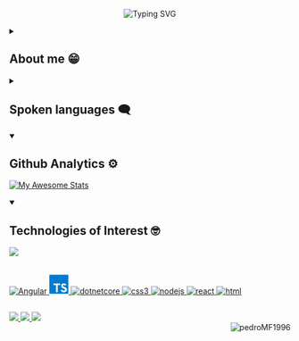 <p align="center">
 <img src="https://readme-typing-svg.demolab.com?font=Fira+Code&weight=600&pause=1000&color=68217A&center=true&random=false&width=435&lines=Hi%2C+I'm+Pedro.;I'm+an+Software+Analyst+Developer.+;Expert+in+C%23+and+Angular+2%2B.;Be+welcome!" alt="Typing SVG" />
</p>

<details close> 
  <summary><h2>About me 😁</h2></summary>

<div>
 <p>
  Hey there! 👋 I'm Pedro from Ribeirão Preto, São Paulo, and I'm all about the tech world! 🚀
 </p>
 <p>
  My journey started with a tic-tac-toe game in C during my uni days, and I've been hooked on programming ever since. I've got four years of education and three years of pro experience in software development.
 </p>
 <p>
  I've dabbled in everything from front-end (Angular, SCSS, Tailwind) to back-end (C#, ASP.NET Core, DDD, CQRS), and I've even explored the world of testing.
 </p>
 <p>
  I've been part of cool projects, like a trading platform for a brokerage firm and more, using tech like C#, .NET Core, Entity Framework Core, and more. Plus, I've got a knack for databases like Oracle, PostgreSQL, MySQL, MongoDB, and MSSQL.
 </p>
 <p>
  My interests include Object-Oriented Development, Test-Driven Development, Reactive Programming, and Event-Driven Architecture. I'm no stranger to languages like C#, JavaScript, and TypeScript, and I know my way around tools like xUnit and Jasmine.
 </p>
 <p>
  Let's just say I'm all in for expanding my skills and taking on exciting projects. 🤓
 </p>
 <p>
  See you later,  
 </p>
 <p>
  Pedro 👍
 </p>
</div>
</details>

<details close> 
  <summary>
   <h2>Spoken languages 🗨️</h2>
  </summary>
 <ul>
  <li>Portuguese (C2)</li>
  <li>English (B2)</li>
 </ul>
</details>

<details open>
 <summary>
  <h2>Github Analytics ⚙️</h2>
 </summary>
 <div align="left">
  
  [![My Awesome Stats](https://awesome-github-stats.azurewebsites.net/user-stats/pedroMF1996)](https://git.io/awesome-stats-card)
</div>
</details>

<details open> 
  <summary>
   <h2>Technologies of Interest 🤓</h2>
  </summary>
  
  <div>
    <img height="180em" src="https://github-readme-stats.vercel.app/api/top-langs/?username=pedroMF1996&layout=compact&langs_count=7&theme=buefy"/>
  </div>

##
  
  <div>
   <a href="https://github.com/pedroMF1996?tab=repositories&q=&type=&language=typescript"> 
    <img src="https://user-images.githubusercontent.com/25344723/113509430-e438eb80-952b-11eb-9826-6c86e83473d8.png" height="35" alt="Angular" /> 
   </a>
   <a href="https://github.com/pedroMF1996?tab=repositories&q=&type=&language=typescript">
    <img src="https://raw.githubusercontent.com/devicons/devicon/master/icons/typescript/typescript-plain.svg" height="35" alt="Typescript" />
   </a> 
   <a href="https://github.com/pedroMF1996?tab=repositories&q=&type=&language=c%23">
    <img src="https://cdn.jsdelivr.net/gh/devicons/devicon/icons/dotnetcore/dotnetcore-original.svg" height="35" alt="dotnetcore" />
   </a> 
   <a href="https://codepen.io/pedro-martins-falleiros">
    <img src="https://cdn.jsdelivr.net/gh/devicons/devicon/icons/css3/css3-original-wordmark.svg" height="35" alt="css3"/>
   </a> 
   <a href="https://github.com/pedroMF1996?tab=repositories&q=&type=&language=javascript"> 
    <img src="https://user-images.githubusercontent.com/25344723/113509706-7f7e9080-952d-11eb-8b35-6a5bfd4cb0e2.png" height="35" alt="nodejs" />
   </a>
   <a href="https://github.com/pedroMF1996?tab=repositories&q=&type=&language=react">
    <img src="https://cdn.jsdelivr.net/gh/devicons/devicon/icons/react/react-original-wordmark.svg" height="35" alt="react"/>
   </a>
   <a href="https://codepen.io/pedro-martins-falleiros">
    <img src="https://cdn.jsdelivr.net/gh/devicons/devicon/icons/html5/html5-original.svg" height="35" alt="html"/>
   </a>
  </div>
</details> 

##

<footer>
 <div align="left"> 
     <a href="https://codepen.io/pedro-martins-falleiros" target="_blank">
         <img src="https://img.shields.io/badge/Codepen-000000?style=for-the-badge&logo=codepen&logoColor=white" target="_blank">
     </a> 
     <a href = "mailto:pmfrp@hotmail.com" target="_blank">
         <img src="https://img.shields.io/badge/Microsoft_Outlook-0078D4?style=for-the-badge&logo=microsoft-outlook&logoColor=white" target="_blank">
     </a>
     <a href="https://www.linkedin.com/in/pedro-martins-falleiros-ab518a187/" target="_blank">
         <img src="https://img.shields.io/badge/-LinkedIn-%230077B5?style=for-the-badge&logo=linkedin&logoColor=white" target="_blank">
     </a> 
 </div>
 
 <div align="right"> 
  <img src="https://komarev.com/ghpvc/?username=pedroMF1996&label=Profile%20views&color=68217A&style=flat" alt="pedroMF1996" /> 
 </div>
</footer>
